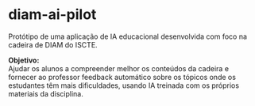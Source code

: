 # diam-ai-pilot

Protótipo de uma aplicação de IA educacional desenvolvida com foco na cadeira de DIAM do ISCTE.

**Objetivo:**  
Ajudar os alunos a compreender melhor os conteúdos da cadeira e fornecer ao professor feedback automático sobre os tópicos onde os estudantes têm mais dificuldades, usando IA treinada com os próprios materiais da disciplina.
